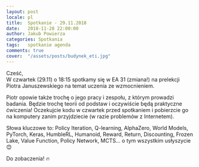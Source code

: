 ```yaml
---
layout: post
locale: pl
title:  Spotkanie - 29.11.2018
date:   2018-11-28 22:00:00
author: Jakub Powierza
categories: Spotkania
tags:	spotkanie agenda
comments: true
cover:  "/assets/posts/budynek_eti.jpg"
---
```


Cześć,  
W czwartek (29.11) o 18:15 spotkamy się w EA 31 (zmiana!) na prelekcji Piotra Januszewskiego na temat
 uczenia ze wzmocnieniem.

Piotr opowie także trochę o jego pracy i zespołu, z którym prowadzi badania. Będzie trochę teorii od
 podstaw i oczywiście będą praktyczne ćwiczenia! Oczekujcie kodu w czwartek przed spotkaniem i pobierzcie
 go na komputery zanim przyjdziecie (w razie problemów z Internetem).

Słowa kluczowe to: Policy Iteration, Q-learning, AlphaZero, World Models, PyTorch, Keras, HumbleRL,
 Humanoid, Reward, Return, Discounting, Frozen Lake, Value Function, Policy Network, MCTS... o tym
 wszystkim usłyszycie 😊

Do zobaczenia! 🔥

